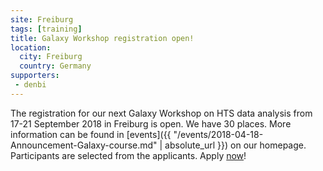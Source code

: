 ```yaml
---
site: Freiburg
tags: [training]
title: Galaxy Workshop registration open!
location:
  city: Freiburg
  country: Germany
supporters:
 - denbi
---
```


The registration for our next Galaxy Workshop on HTS data analysis from 17-21 September 2018 in Freiburg is open. 
We have 30 places. More information can be found in [events]({{ "/events/2018-04-18-Announcement-Galaxy-course.md" | absolute_url }}) on our homepage.
Participants are selected from the applicants. Apply [now](https://drive.google.com/open?id=14sCTr5r1Ca6hGhJTKZVgZRzPAlTtRN1r7xAlNuUtN9k)!
